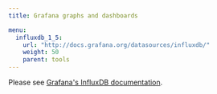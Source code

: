 ```yaml
---
title: Grafana graphs and dashboards

menu:
  influxdb_1_5:
    url: "http://docs.grafana.org/datasources/influxdb/"
    weight: 50
    parent: tools
---
```


Please see [Grafana's InfluxDB documentation](http://docs.grafana.org/datasources/influxdb/).
